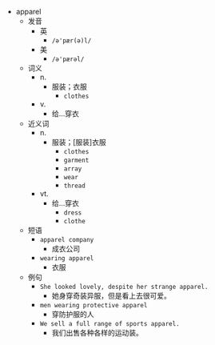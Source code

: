 - apparel
  - 发音
    - 英
      - `/ə'pær(ə)l/`
    - 美
      - `/ə'pærəl/`
  - 词义
    - n.
      - 服装；衣服
        - `clothes`
    - v.
      - 给…穿衣
  - 近义词
    - n.
      - 服装；[服装]衣服
        - `clothes`
        - `garment`
        - `array`
        - `wear`
        - `thread`
    - vt.
      - 给…穿衣
        - `dress`
        - `clothe`
  - 短语
    - `apparel company`
      - 成衣公司 
    - `wearing apparel`
      - 衣服 
  - 例句
    - `She looked lovely, despite her strange apparel.`
      - 她身穿奇装异服，但是看上去很可爱。
    - `men wearing protective apparel`
      - 穿防护服的人
    - `We sell a full range of sports apparel.`
      - 我们出售各种各样的运动装。

